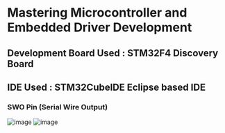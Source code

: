 # Mastering Microcontroller and Embedded Driver Development 

## Development Board Used : STM32F4 Discovery Board
## IDE Used : STM32CubeIDE Eclipse based IDE
### SWO Pin (Serial Wire Output)

![image](https://github.com/user-attachments/assets/f9330123-ba44-405d-a831-2caee9faae5e)
![image](https://github.com/user-attachments/assets/3f23f0c2-0617-489d-a55f-fb61e5cdd81e)

